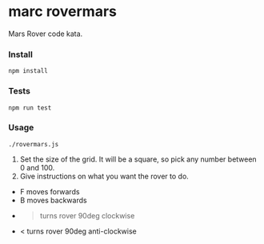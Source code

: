marc rovermars
==============

Mars Rover code kata.

### Install

    npm install

### Tests

    npm run test

### Usage

    ./rovermars.js

1. Set the size of the grid. It will be a square, so pick any number between 0 and 100.
2. Give instructions on what you want the rover to do.
  * F moves forwards
  * B moves backwards
  * > turns rover 90deg clockwise
  * < turns rover 90deg anti-clockwise
